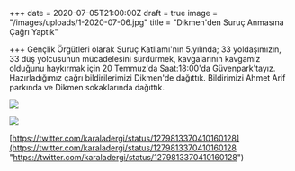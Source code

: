 +++
date = 2020-07-05T21:00:00Z
draft = true
image = "/images/uploads/1-2020-07-06.jpg"
title = "Dikmen'den Suruç Anmasına Çağrı Yaptık"

+++
Gençlik Örgütleri olarak Suruç Katliamı'nın 5.yılında; 33 yoldaşımızın, 33 düş yolcusunun mücadelesini sürdürmek, kavgalarının kavgamız olduğunu haykırmak için 20 Temmuz'da Saat:18:00'da Güvenpark'tayız. Hazırladığımız çağrı bildirilerimizi Dikmen'de dağıttık. Bildirimizi Ahmet Arif parkında ve Dikmen sokaklarında dağıttık.

![](/images/uploads/2-2020-07-06.jpg)

![](/images/uploads/3-2020-07-06.jpg)

[https://twitter.com/karaladergi/status/1279813370410160128](https://twitter.com/karaladergi/status/1279813370410160128 "https://twitter.com/karaladergi/status/1279813370410160128")